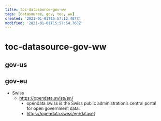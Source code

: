 ```yaml
---
title: toc-datasource-gov-ww
tags: [datasource, gov, toc, ww]
created: '2021-01-01T15:57:12.487Z'
modified: '2021-01-01T15:57:54.768Z'
---
```


# toc-datasource-gov-ww

## gov-us

## gov-eu
- Swiss
  - https://opendata.swiss/en/
    - opendata.swiss is the Swiss public administration’s central portal for open government data.
    - https://opendata.swiss/en/dataset

